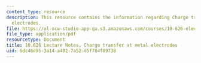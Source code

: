```yaml
---
content_type: resource
description: This resource contains the information regarding Charge transfer at metal
  electrodes.
file: https://ol-ocw-studio-app-qa.s3.amazonaws.com/courses/10-626-electrochemical-energy-systems-spring-2014/6dc46d953a14a4027a52d5f784f89738_MIT10_626S14_Lec24.pdf
file_type: application/pdf
resourcetype: Document
title: 10.626 Lecture Notes, Charge transfer at metal electrodes
uid: 6dc46d95-3a14-a402-7a52-d5f784f89738
---
```


